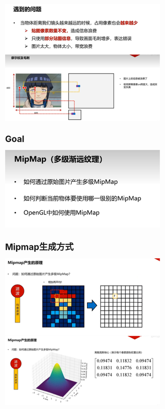 ![输入图片说明](/imgs/2024-10-27/HXXMESHfOhzZ7TBM.png)
![输入图片说明](/imgs/2024-10-27/bM2066xc2UmlqyUm.png)
# Goal
![输入图片说明](/imgs/2024-10-27/2jjsrfgHM0h9Rr5Q.png)
# Mipmap生成方式
![输入图片说明](/imgs/2024-10-27/WnH5md67UslU9Ph9.png)
![输入图片说明](/imgs/2024-10-27/zNaiuYKYFVzpaBiy.png)
<!--stackedit_data:
eyJoaXN0b3J5IjpbODc2MDcwODM5LC0xMDEzMjUyMDQzLDIwNz
c0NzIyOThdfQ==
-->